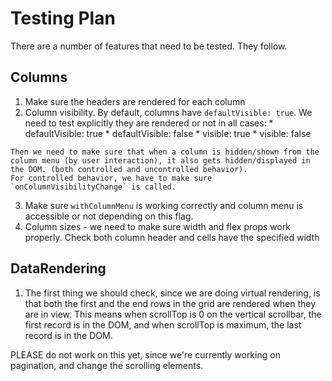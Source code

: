# Testing Plan

There are a number of features that need to be tested. They follow.

## Columns

  1. Make sure the headers are rendered for each column
  2. Column visibility. By default, columns have `defaultVisible: true`. We need to test explicitly they are rendered or not in all cases:
    * defaultVisible: true
    * defaultVisible: false
    * visible: true
    * visible: false
    
    Then we need to make sure that when a column is hidden/shown from the column menu (by user interaction), it also gets hidden/displayed in the DOM. (both controlled and uncontrolled behavior).
    For controlled behavior, we have to make sure `onColumnVisibilityChange` is called.
  
  3. Make sure `withColumnMenu` is working correctly and column menu is accessible or not depending on this flag.
  4. Column sizes - we need to make sure width and flex props work properly. Check both column header and cells have the specified width
  
## DataRendering

  1. The first thing we should check, since we are doing virtual rendering, is that both the first and the end rows in the grid are rendered when they are in view.
  This means when scrollTop is 0 on the vertical scrollbar, the first record is in the DOM, and when scrollTop is maximum, the last record is in the DOM.
  
  PLEASE do not work on this yet, since we're currently working on pagination, and change the scrolling elements.
